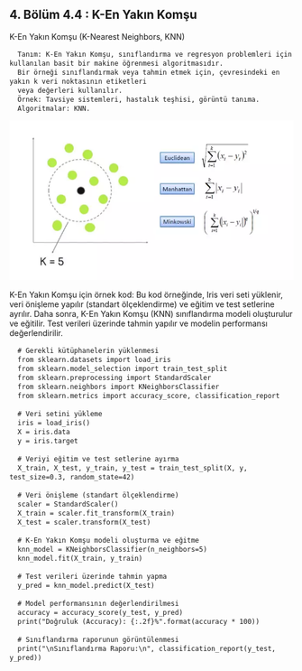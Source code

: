 ## 4. Bölüm 4.4 : K-En Yakın Komşu

K-En Yakın Komşu (K-Nearest Neighbors, KNN)

      Tanım: K-En Yakın Komşu, sınıflandırma ve regresyon problemleri için kullanılan basit bir makine öğrenmesi algoritmasıdır. 
      Bir örneği sınıflandırmak veya tahmin etmek için, çevresindeki en yakın k veri noktasının etiketleri 
      veya değerleri kullanılır.
      Örnek: Tavsiye sistemleri, hastalık teşhisi, görüntü tanıma.
      Algoritmalar: KNN.


![K_en_yakın_komşu](../K_en_yakın_komşu.webp)

K-En Yakın Komşu için örnek kod: Bu kod örneğinde, Iris veri seti yüklenir, veri önişleme yapılır (standart ölçeklendirme) ve eğitim ve test setlerine ayrılır. Daha sonra, K-En Yakın Komşu (KNN) sınıflandırma modeli oluşturulur ve eğitilir. Test verileri üzerinde tahmin yapılır ve modelin performansı değerlendirilir.

      # Gerekli kütüphanelerin yüklenmesi
      from sklearn.datasets import load_iris
      from sklearn.model_selection import train_test_split
      from sklearn.preprocessing import StandardScaler
      from sklearn.neighbors import KNeighborsClassifier
      from sklearn.metrics import accuracy_score, classification_report
      
      # Veri setini yükleme
      iris = load_iris()
      X = iris.data
      y = iris.target
      
      # Veriyi eğitim ve test setlerine ayırma
      X_train, X_test, y_train, y_test = train_test_split(X, y, test_size=0.3, random_state=42)
      
      # Veri önişleme (standart ölçeklendirme)
      scaler = StandardScaler()
      X_train = scaler.fit_transform(X_train)
      X_test = scaler.transform(X_test)
      
      # K-En Yakın Komşu modeli oluşturma ve eğitme
      knn_model = KNeighborsClassifier(n_neighbors=5)
      knn_model.fit(X_train, y_train)
      
      # Test verileri üzerinde tahmin yapma
      y_pred = knn_model.predict(X_test)
      
      # Model performansının değerlendirilmesi
      accuracy = accuracy_score(y_test, y_pred)
      print("Doğruluk (Accuracy): {:.2f}%".format(accuracy * 100))
      
      # Sınıflandırma raporunun görüntülenmesi
      print("\nSınıflandırma Raporu:\n", classification_report(y_test, y_pred))
